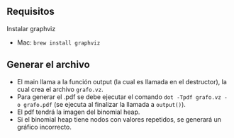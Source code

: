## Requisitos
Instalar graphviz
* Mac: `brew install graphviz`

## Generar el archivo
* El main llama a la función output (la cual es llamada en el destructor), la cual crea el archivo `grafo.vz`.
* Para generar el .pdf se debe ejecutar el comando `dot -Tpdf grafo.vz -o grafo.pdf` (se ejecuta al finalizar la llamada a `output()`).
* El pdf tendrá la imagen del binomial heap.
* Si el binomial heap tiene nodos con valores repetidos, se generará un gráfico incorrecto.
